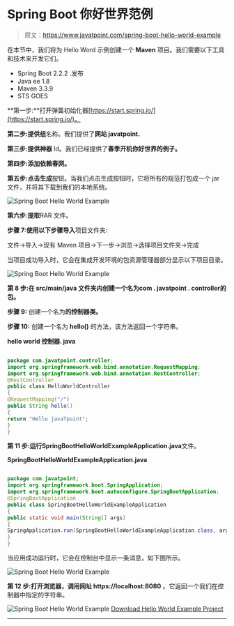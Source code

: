 # Spring Boot 你好世界范例

> 原文：<https://www.javatpoint.com/spring-boot-hello-world-example>

在本节中，我们将为 Hello Word 示例创建一个 **Maven** 项目。我们需要以下工具和技术来开发它们。

*   Spring Boot 2.2.2 .发布
*   Java ee 1.8
*   Maven 3.3.9
*   STS GOES

**第一步:**打开弹簧初始化器[https://start.spring.io/](https://start.spring.io/)。

**第二步:**提供**组**名称。我们提供了**网站 javatpoint.**

**第三步:**提供**神器** Id。我们已经提供了**春季开机你好世界的例子。**

**第四步:**添加依赖**春网。**

**第五步:**点击**生成**按钮。当我们点击生成按钮时，它将所有的规范打包成一个 jar 文件，并将其下载到我们的本地系统。

![Spring Boot Hello World Example](../img/deb5914f7ab3a123aa9ccb8772ad367c.png)

**第六步:提取**RAR 文件。

**步骤 7:使用以下步骤导入**项目文件夹:

文件->导入->现有 Maven 项目->下一步->浏览->选择项目文件夹->完成

当项目成功导入时，它会在集成开发环境的包资源管理器部分显示以下项目目录。

![Spring Boot Hello World Example](../img/dc94a3d0def92d237b631cb93fedeebb.png)

**第 8 步:**在 **src/main/java 文件夹内创建一个名为**com . javatpoint . controller**的包。**

**步骤 9:** 创建一个名为**的控制器类。**

**步骤 10:** 创建一个名为 **hello()** 的方法，该方法返回一个字符串。

**hello world 控制器. java**

```java

package com.javatpoint.controller;
import org.springframework.web.bind.annotation.RequestMapping;
import org.springframework.web.bind.annotation.RestController;
@RestController
public class HelloWorldController 
{
@RequestMapping("/")
public String hello() 
{
return "Hello javaTpoint";
}
}

```

**第 11 步:**运行**SpringBootHelloWorldExampleApplication.java**文件。

**SpringBootHelloWorldExampleApplication.java**

```java

package com.javatpoint;
import org.springframework.boot.SpringApplication;
import org.springframework.boot.autoconfigure.SpringBootApplication;
@SpringBootApplication
public class SpringBootHelloWorldExampleApplication
{
public static void main(String[] args) 
{
SpringApplication.run(SpringBootHelloWorldExampleApplication.class, args);
}
}

```

当应用成功运行时，它会在控制台中显示一条消息，如下图所示。

![Spring Boot Hello World Example](../img/30763f35981303662373e9b4759ebe89.png)

**第 12 步:**打开浏览器，调用**网址 https://localhost:8080** 。它返回一个我们在控制器中指定的字符串。

![Spring Boot Hello World Example](../img/b69fb8f692326ed22202c18d857b3c71.png)
[Download Hello World Example Project](https://static.javatpoint.com/springboot/download/spring-boot-hello-world-example.zip)

* * *